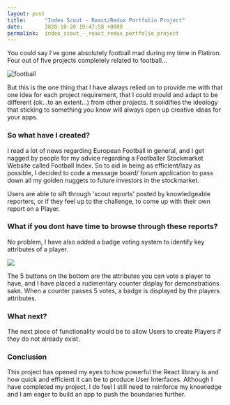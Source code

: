 ```yaml
---
layout: post
title:      "Index Scout - React/Redux Portfolio Project"
date:       2020-10-20 19:47:58 +0000
permalink:  index_scout_-_react_redux_portfolio_project
---
```



You could say I've gone absolutely football mad during my time in Flatiron. Four out of five projects completely related to football...

![football](http://i.pinimg.com/originals/64/c1/53/64c1534994fd7ca6ddaa86f57acc98ee.gif)

But this is the one thing that I have always relied on to provide me with that one idea for each project requirement, that I could mould and adapt to be different (ok...to an extent...) from other projects. It solidifies the ideology that sticking to something you know will always open up creative ideas for your apps.

### So what have I created?

I read a lot of news regarding European Football in general, and I get nagged by people for my advice regarding a Footballer Stockmarket Website called Football Index. So to aid in being as efficient/lazy as possible, I decided to code a message board/ forum application to pass down all my golden nuggets to future investors in the stockmarket.

Users are able to sift through 'scout reports' posted by knowledgeable reporters, or if they feel up to the challenge, to come up with their own report on a Player.

### What if you dont have time to browse through these reports?

No problem, I have also added a badge voting system to identify key attributes of a player. 

![](https://arvoyw.am.files.1drv.com/y4m5RPIt6O4zid5HfKZFKRosF34urDqaiVqC8AHwyIQ-__CFD1k4U8L3GObeF3sCiYmBNbkRw7avfehF8SYwQv4GewpPrGbIh5PKNxlsjDXkKNOh-HNpQMnTl6CqB0sL5xOiB9J3c0X4ulCT4DdEI1hdSuNH4KpPs4rXMyAMhfW0rz-Zy7iLW9tTF6iMlh684-3Y01i33wCux9UZvj6QCuMbw?width=660&height=444&cropmode=none)

The 5 buttons on the bottom are the attributes you can vote a player to have, and I have placed a rudimentary counter display for demonstrations sake. When a counter passes 5 votes, a badge is displayed by the players attributes.

### What next?

The next piece of functionality would be to allow Users to create Players if they do not already exist. 

### Conclusion

This project has opened my eyes to how powerful the React library is and how quick and efficient it can be to produce User Interfaces. Although I have completed my project, I do feel I still need to reinforce my knowledge and I am eager to build an app to push the boundaries further. 

